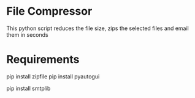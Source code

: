 # File Compressor
This python script reduces the file size, zips the selected files and email them in seconds

# Requirements

pip install zipfile 
pip install pyautogui
<p></p>
pip install smtplib

